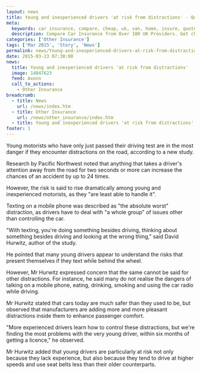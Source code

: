 ```yaml
---
layout: news
title: Young and inexperienced drivers 'at risk from distractions' - Quotezone.co.uk
meta:
  keywords: car insurance, compare, cheap, uk, van, home, insure, quotes, online, comparison, bike, loans, life
  description: Compare Car Insurance from Over 100 UK Providers. Get cheap quotes online now using our fast, free, secure comparison site
categories: ['Other Insurance']
tags: ['Mar 2015', 'Story', 'News']
permalink: news/Young-and-inexperienced-drivers-at-risk-from-distractions-.htm
date: 2015-03-23 07:30:00
news:
  title: Young and inexperienced drivers 'at risk from distractions'
  image: 14047623
  feed: Axonn
  call_to_actions:
    - Other Insurance
breadcrumb:
  - title: News
    url: /news/index.htm
  - title: Other Insurance
    url: /news/other_insurance/index.htm
  - title: Young and inexperienced drivers 'at risk from distractions'
footer: 1
---
```


Young motorists who have only just passed their driving test are in the most danger if they encounter distractions on the road, according to a new study.

Research by Pacific Northwest noted that anything that takes a driver&#39;s attention away from the road for two seconds or more can increase the chances of an accident by up to 24 times.

However, the risk is said to rise dramatically among young and inexperienced motorists, as they &quot;are least able to handle it&quot;.

Texting on a mobile phone was described as &quot;the absolute worst&quot; distraction, as drivers have to deal with &quot;a whole group&quot; of issues other than controlling the car.

&quot;With texting, you&#39;re doing something besides driving, thinking about something besides driving and looking at the wrong thing,&quot; said David Hurwitz, author of the study.

He pointed that many young drivers appear to understand the risks that present themselves if they text while behind the wheel.

However, Mr Hurwitz expressed concern that the same cannot be said for other distractions. For instance, he said many do not realise the dangers of talking on a mobile phone, eating, drinking, smoking and using the car radio while driving.

Mr Hurwitz stated that cars today are much safer than they used to be, but observed that manufacturers are adding more and more pleasant distractions inside them to enhance passenger comfort.

&quot;More experienced drivers learn how to control these distractions, but we&#39;re finding the most problems with the very young driver, within six months of getting a licence,&quot; he observed.

Mr Hurwitz added that young drivers are particularly at risk not only because they lack experience, but also because they tend to drive at higher speeds and use seat belts less than their older counterparts.

